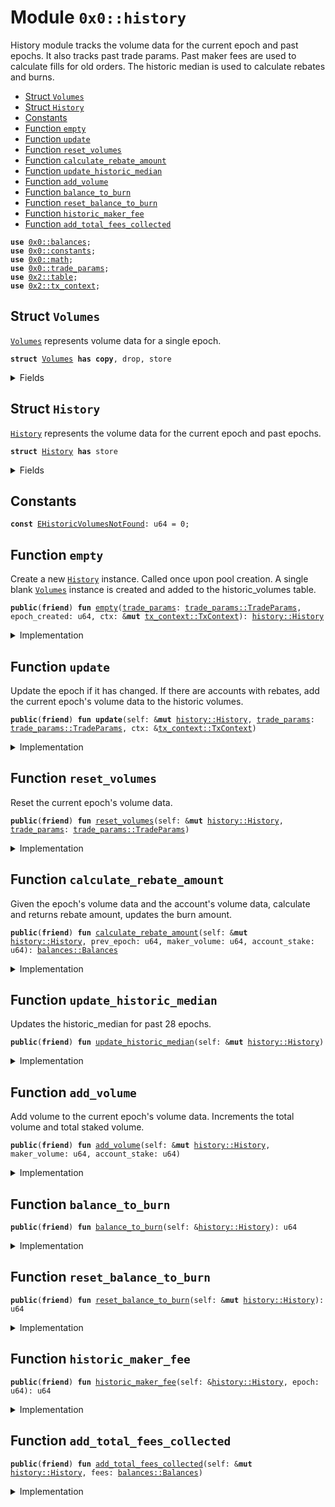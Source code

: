 
<a name="0x0_history"></a>

# Module `0x0::history`

History module tracks the volume data for the current epoch and past epochs.
It also tracks past trade params. Past maker fees are used to calculate fills for
old orders. The historic median is used to calculate rebates and burns.


-  [Struct `Volumes`](#0x0_history_Volumes)
-  [Struct `History`](#0x0_history_History)
-  [Constants](#@Constants_0)
-  [Function `empty`](#0x0_history_empty)
-  [Function `update`](#0x0_history_update)
-  [Function `reset_volumes`](#0x0_history_reset_volumes)
-  [Function `calculate_rebate_amount`](#0x0_history_calculate_rebate_amount)
-  [Function `update_historic_median`](#0x0_history_update_historic_median)
-  [Function `add_volume`](#0x0_history_add_volume)
-  [Function `balance_to_burn`](#0x0_history_balance_to_burn)
-  [Function `reset_balance_to_burn`](#0x0_history_reset_balance_to_burn)
-  [Function `historic_maker_fee`](#0x0_history_historic_maker_fee)
-  [Function `add_total_fees_collected`](#0x0_history_add_total_fees_collected)


<pre><code><b>use</b> <a href="balances.md#0x0_balances">0x0::balances</a>;
<b>use</b> <a href="constants.md#0x0_constants">0x0::constants</a>;
<b>use</b> <a href="math.md#0x0_math">0x0::math</a>;
<b>use</b> <a href="trade_params.md#0x0_trade_params">0x0::trade_params</a>;
<b>use</b> <a href="dependencies/sui-framework/table.md#0x2_table">0x2::table</a>;
<b>use</b> <a href="dependencies/sui-framework/tx_context.md#0x2_tx_context">0x2::tx_context</a>;
</code></pre>



<a name="0x0_history_Volumes"></a>

## Struct `Volumes`

<code><a href="history.md#0x0_history_Volumes">Volumes</a></code> represents volume data for a single epoch.


<pre><code><b>struct</b> <a href="history.md#0x0_history_Volumes">Volumes</a> <b>has</b> <b>copy</b>, drop, store
</code></pre>



<details>
<summary>Fields</summary>


<dl>
<dt>
<code>total_volume: u64</code>
</dt>
<dd>

</dd>
<dt>
<code>total_staked_volume: u64</code>
</dt>
<dd>

</dd>
<dt>
<code>total_fees_collected: <a href="balances.md#0x0_balances_Balances">balances::Balances</a></code>
</dt>
<dd>

</dd>
<dt>
<code>historic_median: u64</code>
</dt>
<dd>

</dd>
<dt>
<code><a href="trade_params.md#0x0_trade_params">trade_params</a>: <a href="trade_params.md#0x0_trade_params_TradeParams">trade_params::TradeParams</a></code>
</dt>
<dd>

</dd>
</dl>


</details>

<a name="0x0_history_History"></a>

## Struct `History`

<code><a href="history.md#0x0_history_History">History</a></code> represents the volume data for the current epoch and past epochs.


<pre><code><b>struct</b> <a href="history.md#0x0_history_History">History</a> <b>has</b> store
</code></pre>



<details>
<summary>Fields</summary>


<dl>
<dt>
<code>epoch: u64</code>
</dt>
<dd>

</dd>
<dt>
<code>epoch_created: u64</code>
</dt>
<dd>

</dd>
<dt>
<code>volumes: <a href="history.md#0x0_history_Volumes">history::Volumes</a></code>
</dt>
<dd>

</dd>
<dt>
<code>historic_volumes: <a href="dependencies/sui-framework/table.md#0x2_table_Table">table::Table</a>&lt;u64, <a href="history.md#0x0_history_Volumes">history::Volumes</a>&gt;</code>
</dt>
<dd>

</dd>
<dt>
<code>balance_to_burn: u64</code>
</dt>
<dd>

</dd>
</dl>


</details>

<a name="@Constants_0"></a>

## Constants


<a name="0x0_history_EHistoricVolumesNotFound"></a>



<pre><code><b>const</b> <a href="history.md#0x0_history_EHistoricVolumesNotFound">EHistoricVolumesNotFound</a>: u64 = 0;
</code></pre>



<a name="0x0_history_empty"></a>

## Function `empty`

Create a new <code><a href="history.md#0x0_history_History">History</a></code> instance. Called once upon pool creation. A single blank
<code><a href="history.md#0x0_history_Volumes">Volumes</a></code> instance is created and added to the historic_volumes table.


<pre><code><b>public</b>(<b>friend</b>) <b>fun</b> <a href="history.md#0x0_history_empty">empty</a>(<a href="trade_params.md#0x0_trade_params">trade_params</a>: <a href="trade_params.md#0x0_trade_params_TradeParams">trade_params::TradeParams</a>, epoch_created: u64, ctx: &<b>mut</b> <a href="dependencies/sui-framework/tx_context.md#0x2_tx_context_TxContext">tx_context::TxContext</a>): <a href="history.md#0x0_history_History">history::History</a>
</code></pre>



<details>
<summary>Implementation</summary>


<pre><code><b>public</b>(package) <b>fun</b> <a href="history.md#0x0_history_empty">empty</a>(
    <a href="trade_params.md#0x0_trade_params">trade_params</a>: TradeParams,
    epoch_created: u64,
    ctx: &<b>mut</b> TxContext,
): <a href="history.md#0x0_history_History">History</a> {
    <b>let</b> volumes = <a href="history.md#0x0_history_Volumes">Volumes</a> {
        total_volume: 0,
        total_staked_volume: 0,
        total_fees_collected: <a href="balances.md#0x0_balances_empty">balances::empty</a>(),
        historic_median: 0,
        <a href="trade_params.md#0x0_trade_params">trade_params</a>,
    };
    <b>let</b> <b>mut</b> <a href="history.md#0x0_history">history</a> = <a href="history.md#0x0_history_History">History</a> {
        epoch: ctx.epoch(),
        epoch_created,
        volumes,
        historic_volumes: <a href="dependencies/sui-framework/table.md#0x2_table_new">table::new</a>(ctx),
        balance_to_burn: 0,
    };
    <a href="history.md#0x0_history">history</a>.historic_volumes.add(ctx.epoch(), volumes);

    <a href="history.md#0x0_history">history</a>
}
</code></pre>



</details>

<a name="0x0_history_update"></a>

## Function `update`

Update the epoch if it has changed. If there are accounts with rebates,
add the current epoch's volume data to the historic volumes.


<pre><code><b>public</b>(<b>friend</b>) <b>fun</b> <b>update</b>(self: &<b>mut</b> <a href="history.md#0x0_history_History">history::History</a>, <a href="trade_params.md#0x0_trade_params">trade_params</a>: <a href="trade_params.md#0x0_trade_params_TradeParams">trade_params::TradeParams</a>, ctx: &<a href="dependencies/sui-framework/tx_context.md#0x2_tx_context_TxContext">tx_context::TxContext</a>)
</code></pre>



<details>
<summary>Implementation</summary>


<pre><code><b>public</b>(package) <b>fun</b> <b>update</b>(
    self: &<b>mut</b> <a href="history.md#0x0_history_History">History</a>,
    <a href="trade_params.md#0x0_trade_params">trade_params</a>: TradeParams,
    ctx: &TxContext,
) {
    <b>let</b> epoch = ctx.epoch();
    <b>if</b> (self.epoch == epoch) <b>return</b>;
    <b>if</b> (self.historic_volumes.contains(self.epoch)) {
        self.historic_volumes.remove(self.epoch);
    };
    self.<a href="history.md#0x0_history_update_historic_median">update_historic_median</a>();
    self.historic_volumes.add(self.epoch, self.volumes);

    self.epoch = epoch;
    self.<a href="history.md#0x0_history_reset_volumes">reset_volumes</a>(<a href="trade_params.md#0x0_trade_params">trade_params</a>);
    self.historic_volumes.add(self.epoch, self.volumes);
}
</code></pre>



</details>

<a name="0x0_history_reset_volumes"></a>

## Function `reset_volumes`

Reset the current epoch's volume data.


<pre><code><b>public</b>(<b>friend</b>) <b>fun</b> <a href="history.md#0x0_history_reset_volumes">reset_volumes</a>(self: &<b>mut</b> <a href="history.md#0x0_history_History">history::History</a>, <a href="trade_params.md#0x0_trade_params">trade_params</a>: <a href="trade_params.md#0x0_trade_params_TradeParams">trade_params::TradeParams</a>)
</code></pre>



<details>
<summary>Implementation</summary>


<pre><code><b>public</b>(package) <b>fun</b> <a href="history.md#0x0_history_reset_volumes">reset_volumes</a>(
    self: &<b>mut</b> <a href="history.md#0x0_history_History">History</a>,
    <a href="trade_params.md#0x0_trade_params">trade_params</a>: TradeParams,
) {
    self.volumes = <a href="history.md#0x0_history_Volumes">Volumes</a> {
        total_volume: 0,
        total_staked_volume: 0,
        total_fees_collected: <a href="balances.md#0x0_balances_empty">balances::empty</a>(),
        historic_median: 0,
        <a href="trade_params.md#0x0_trade_params">trade_params</a>,
    };
}
</code></pre>



</details>

<a name="0x0_history_calculate_rebate_amount"></a>

## Function `calculate_rebate_amount`

Given the epoch's volume data and the account's volume data,
calculate and returns rebate amount, updates the burn amount.


<pre><code><b>public</b>(<b>friend</b>) <b>fun</b> <a href="history.md#0x0_history_calculate_rebate_amount">calculate_rebate_amount</a>(self: &<b>mut</b> <a href="history.md#0x0_history_History">history::History</a>, prev_epoch: u64, maker_volume: u64, account_stake: u64): <a href="balances.md#0x0_balances_Balances">balances::Balances</a>
</code></pre>



<details>
<summary>Implementation</summary>


<pre><code><b>public</b>(package) <b>fun</b> <a href="history.md#0x0_history_calculate_rebate_amount">calculate_rebate_amount</a>(
    self: &<b>mut</b> <a href="history.md#0x0_history_History">History</a>,
    prev_epoch: u64,
    maker_volume: u64,
    account_stake: u64,
): Balances {
    <b>assert</b>!(self.historic_volumes.contains(prev_epoch), <a href="history.md#0x0_history_EHistoricVolumesNotFound">EHistoricVolumesNotFound</a>);
    <b>let</b> volumes = &<b>mut</b> self.historic_volumes[prev_epoch];
    <b>if</b> (volumes.<a href="trade_params.md#0x0_trade_params">trade_params</a>.stake_required() &gt; account_stake) <b>return</b> <a href="balances.md#0x0_balances_empty">balances::empty</a>();

    <b>let</b> other_maker_liquidity = volumes.total_volume - maker_volume;
    <b>let</b> maker_rebate_percentage = <b>if</b> (volumes.historic_median &gt; 0) {
        <a href="constants.md#0x0_constants_float_scaling">constants::float_scaling</a>() - <a href="dependencies/sui-framework/math.md#0x2_math_min">math::min</a>(<a href="constants.md#0x0_constants_float_scaling">constants::float_scaling</a>(), math::div(other_maker_liquidity, volumes.historic_median))
    } <b>else</b> {
        0
    };
    <b>let</b> maker_volume_proportion = <b>if</b> (volumes.total_staked_volume &gt; 0) {
        math::div(maker_volume, volumes.total_staked_volume)
    } <b>else</b> {
        0
    };
    <b>let</b> maker_fee_proportion = math::mul(maker_volume_proportion, volumes.total_fees_collected.<a href="dependencies/token/deep.md#0x36dbef866a1d62bf7328989a10fb2f07d769f4ee587c0de4a0a256e57e0a58a8_deep">deep</a>());
    <b>let</b> maker_rebate = math::mul(maker_rebate_percentage, maker_fee_proportion);
    <b>let</b> maker_burn = maker_fee_proportion - maker_rebate;

    self.balance_to_burn = self.balance_to_burn + maker_burn;

    <a href="balances.md#0x0_balances_new">balances::new</a>(0, 0, maker_rebate)
}
</code></pre>



</details>

<a name="0x0_history_update_historic_median"></a>

## Function `update_historic_median`

Updates the historic_median for past 28 epochs.


<pre><code><b>public</b>(<b>friend</b>) <b>fun</b> <a href="history.md#0x0_history_update_historic_median">update_historic_median</a>(self: &<b>mut</b> <a href="history.md#0x0_history_History">history::History</a>)
</code></pre>



<details>
<summary>Implementation</summary>


<pre><code><b>public</b>(package) <b>fun</b> <a href="history.md#0x0_history_update_historic_median">update_historic_median</a>(
    self: &<b>mut</b> <a href="history.md#0x0_history_History">History</a>,
) {
    <b>let</b> epochs_since_creation = self.epoch - self.epoch_created;
    <b>if</b> (epochs_since_creation &lt; <a href="constants.md#0x0_constants_phase_out_epochs">constants::phase_out_epochs</a>()) {
        self.volumes.historic_median = <a href="constants.md#0x0_constants_max_u64">constants::max_u64</a>();
        <b>return</b>
    };
    <b>let</b> <b>mut</b> median_vec = <a href="dependencies/move-stdlib/vector.md#0x1_vector">vector</a>&lt;u64&gt;[];
    <b>let</b> <b>mut</b> i = self.epoch - <a href="constants.md#0x0_constants_phase_out_epochs">constants::phase_out_epochs</a>();
    <b>while</b> (i &lt; self.epoch) {
        <b>if</b> (self.historic_volumes.contains(i)) {
            median_vec.push_back(self.historic_volumes[i].total_volume);
        } <b>else</b> {
            median_vec.push_back(0);
        };
        i = i + 1;
    };

    self.volumes.historic_median = math::median(median_vec);
}
</code></pre>



</details>

<a name="0x0_history_add_volume"></a>

## Function `add_volume`

Add volume to the current epoch's volume data.
Increments the total volume and total staked volume.


<pre><code><b>public</b>(<b>friend</b>) <b>fun</b> <a href="history.md#0x0_history_add_volume">add_volume</a>(self: &<b>mut</b> <a href="history.md#0x0_history_History">history::History</a>, maker_volume: u64, account_stake: u64)
</code></pre>



<details>
<summary>Implementation</summary>


<pre><code><b>public</b>(package) <b>fun</b> <a href="history.md#0x0_history_add_volume">add_volume</a>(
    self: &<b>mut</b> <a href="history.md#0x0_history_History">History</a>,
    maker_volume: u64,
    account_stake: u64,
) {
    <b>if</b> (maker_volume == 0) <b>return</b>;

    self.volumes.total_volume = self.volumes.total_volume + maker_volume;
    <b>if</b> (account_stake &gt;= self.volumes.<a href="trade_params.md#0x0_trade_params">trade_params</a>.stake_required()) {
        self.volumes.total_staked_volume = self.volumes.total_staked_volume + maker_volume;
    };
}
</code></pre>



</details>

<a name="0x0_history_balance_to_burn"></a>

## Function `balance_to_burn`



<pre><code><b>public</b>(<b>friend</b>) <b>fun</b> <a href="history.md#0x0_history_balance_to_burn">balance_to_burn</a>(self: &<a href="history.md#0x0_history_History">history::History</a>): u64
</code></pre>



<details>
<summary>Implementation</summary>


<pre><code><b>public</b>(package) <b>fun</b> <a href="history.md#0x0_history_balance_to_burn">balance_to_burn</a>(
    self: &<a href="history.md#0x0_history_History">History</a>,
): u64 {
    self.balance_to_burn
}
</code></pre>



</details>

<a name="0x0_history_reset_balance_to_burn"></a>

## Function `reset_balance_to_burn`



<pre><code><b>public</b>(<b>friend</b>) <b>fun</b> <a href="history.md#0x0_history_reset_balance_to_burn">reset_balance_to_burn</a>(self: &<b>mut</b> <a href="history.md#0x0_history_History">history::History</a>): u64
</code></pre>



<details>
<summary>Implementation</summary>


<pre><code><b>public</b>(package) <b>fun</b> <a href="history.md#0x0_history_reset_balance_to_burn">reset_balance_to_burn</a>(
    self: &<b>mut</b> <a href="history.md#0x0_history_History">History</a>,
): u64 {
    <b>let</b> balance_to_burn = self.balance_to_burn;
    self.balance_to_burn = 0;

    balance_to_burn
}
</code></pre>



</details>

<a name="0x0_history_historic_maker_fee"></a>

## Function `historic_maker_fee`



<pre><code><b>public</b>(<b>friend</b>) <b>fun</b> <a href="history.md#0x0_history_historic_maker_fee">historic_maker_fee</a>(self: &<a href="history.md#0x0_history_History">history::History</a>, epoch: u64): u64
</code></pre>



<details>
<summary>Implementation</summary>


<pre><code><b>public</b>(package) <b>fun</b> <a href="history.md#0x0_history_historic_maker_fee">historic_maker_fee</a>(
    self: &<a href="history.md#0x0_history_History">History</a>,
    epoch: u64,
): u64 {
    <b>assert</b>!(self.historic_volumes.contains(epoch), <a href="history.md#0x0_history_EHistoricVolumesNotFound">EHistoricVolumesNotFound</a>);

    self.historic_volumes[epoch].<a href="trade_params.md#0x0_trade_params">trade_params</a>.maker_fee()
}
</code></pre>



</details>

<a name="0x0_history_add_total_fees_collected"></a>

## Function `add_total_fees_collected`



<pre><code><b>public</b>(<b>friend</b>) <b>fun</b> <a href="history.md#0x0_history_add_total_fees_collected">add_total_fees_collected</a>(self: &<b>mut</b> <a href="history.md#0x0_history_History">history::History</a>, fees: <a href="balances.md#0x0_balances_Balances">balances::Balances</a>)
</code></pre>



<details>
<summary>Implementation</summary>


<pre><code><b>public</b>(package) <b>fun</b> <a href="history.md#0x0_history_add_total_fees_collected">add_total_fees_collected</a>(
    self: &<b>mut</b> <a href="history.md#0x0_history_History">History</a>,
    fees: Balances,
) {
    self.volumes.total_fees_collected.add_balances(fees);
}
</code></pre>



</details>
